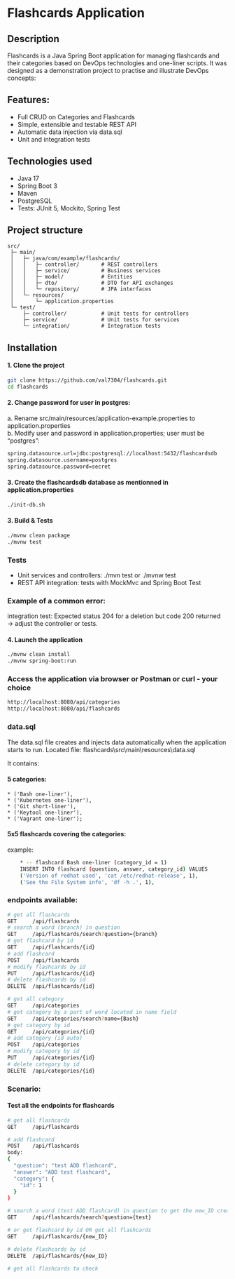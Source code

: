 # Flashcards Application

## Description

Flashcards is a Java Spring Boot application for managing flashcards and their categories based on DevOps technologies and one-liner scripts.
It was designed as a demonstration project to practise and illustrate DevOps concepts:

## Features:

* Full CRUD on Categories and Flashcards
* Simple, extensible and testable REST API
* Automatic data injection via data.sql
* Unit and integration tests

## Technologies used
* Java 17
* Spring Boot 3
* Maven
* PostgreSQL 
* Tests: JUnit 5, Mockito, Spring Test

## Project structure
```text
src/
 ├─ main/
 │   ├─ java/com/example/flashcards/
 │   │   ├─ controller/       # REST controllers
 │   │   ├─ service/          # Business services
 │   │   ├─ model/            # Entities
 │   │   ├─ dto/              # DTO for API exchanges
 │   │   └─ repository/       # JPA interfaces
 │   └─ resources/
 │       └─ application.properties
 └─ test/
     ├─ controller/           # Unit tests for controllers
     ├─ service/              # Unit tests for services
     └─ integration/          # Integration tests
```

## Installation
#### 1. Clone the project
```sh
git clone https://github.com/val7304/flashcards.git
cd flashcards
```

#### 2. Change password for user in postgres: 
a. Rename src/main/resources/application-example.properties to application.properties  
b. Modify user and password in application.properties; user must be “postgres”:
```sh
spring.datasource.url=jdbc:postgresql://localhost:5432/flashcardsdb
spring.datasource.username=postgres
spring.datasource.password=secret
```

#### 3. Create the flashcardsdb database as mentionned in application.properties
```sh
./init-db.sh
```

#### 3. Build & Tests
```sh
./mvnw clean package
./mvnw test
```

### Tests
- Unit services and controllers: ./mvn test or ./mvnw test
- REST API integration: tests with MockMvc and Spring Boot Test

### Example of a common error:
integration test:
Expected status 204 for a deletion but code 200 returned → adjust the controller or tests.

#### 4. Launch the application
```sh
./mvnw clean install
./mvnw spring-boot:run
```

### Access the application via browser or Postman or curl - your choice
```sh
http://localhost:8080/api/categories
http://localhost:8080/api/flashcards
```

### data.sql
The data.sql file creates and injects data automatically when the application starts to run.
Located file:  flashcards\src\main\resources\data.sql

It contains: 
#### 5 categories: 
	* ('Bash one-liner'),
	* ('Kubernetes one-liner'),
	* ('Git short-liner'),
	* ('Keytool one-liner'),
	* ('Vagrant one-liner');

#### 5x5 flashcards covering the categories: 
example: 
```sh
	* -- flashcard Bash one-liner (category_id = 1)
	INSERT INTO flashcard (question, answer, category_id) VALUES
	('Version of redhat used', 'cat /etc/redhat-release', 1),
	('See the File System info', 'df -h .', 1),
```

### endpoints available:
```sh
# get all flashcards
GET     /api/flashcards
# search a word (branch) in question
GET     /api/flashcards/search?question={branch}
# get flashcard by id
GET     /api/flashcards/{id}
# add flashcard
POST    /api/flashcards
# modify flashcards by id
PUT     /api/flashcards/{id}
# delete flashcards by id
DELETE  /api/flashcards/{id}

# get all category
GET     /api/categories
# get category by a part of word located in name field
GET     /api/categories/search?name={Bash}
# get category by id
GET     /api/categories/{id}
# add category (id auto)
POST    /api/categories
# modify category by id
PUT     /api/categories/{id}
# delete category by id
DELETE  /api/categories/{id}
```

### Scenario:

#### Test all the endpoints for flashcards
```sh
# get all flashcards
GET     /api/flashcards

# add flashcard
POST    /api/flashcards
body: 
{
  "question": "test ADD flashcard",
  "answer": "ADD test flashcard",
  "category": {
    "id": 1
  }
}

# search a word (test ADD flashcard) in question to get the new_ID created
GET     /api/flashcards/search?question={test}

# or get flashcard by id OR get all flashcards
GET     /api/flashcards/{new_ID}

# delete flashcards by id
DELETE  /api/flashcards/{new_ID}

# get all flashcards to check 

```